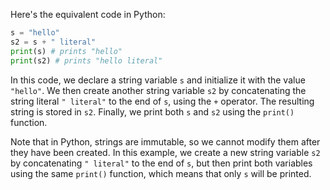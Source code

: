 
Here's the equivalent code in Python:
```python
s = "hello"
s2 = s + " literal"
print(s) # prints "hello"
print(s2) # prints "hello literal"
```
In this code, we declare a string variable `s` and initialize it with the value `"hello"`. We then create another string variable `s2` by concatenating the string literal `" literal"` to the end of `s`, using the `+` operator. The resulting string is stored in `s2`. Finally, we print both `s` and `s2` using the `print()` function.

Note that in Python, strings are immutable, so we cannot modify them after they have been created. In this example, we create a new string variable `s2` by concatenating `" literal"` to the end of `s`, but then print both variables using the same `print()` function, which means that only `s` will be printed.
